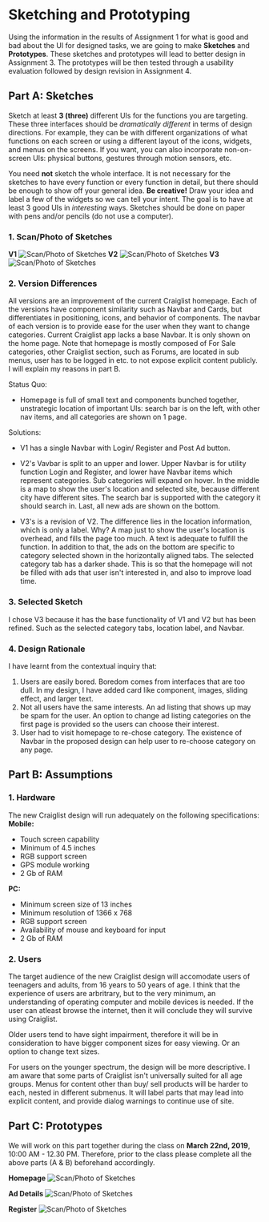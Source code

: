 # Sketching and Prototyping
Using the information in the results of Assignment 1 for what is good and bad about the UI for designed tasks, we are going to make **Sketches** and **Prototypes**. These sketches and prototypes will lead to better design in Assignment 3. The prototypes will be then tested through a usability evaluation followed by design revision in Assignment 4.

## Part A: Sketches
Sketch at least **3 (three)** different UIs for the functions you are targeting. These three interfaces should be _dramatically different_ in terms of design directions. For example, they can be with different organizations of what functions on each screen or using a different layout of the icons, widgets, and menus on the screens. If you want, you can also incorporate non-on-screen UIs: physical buttons, gestures through motion sensors, etc.

You need **not** sketch the whole interface. It is not necessary for the sketches to have every function or every function in detail, but there should be enough to show off your general idea. **Be creative!** Draw your idea and label a few of the widgets so we can tell your intent. The goal is to have at least 3 good UIs in *interesting* ways. Sketches should be done on paper with pens and/or pencils (do not use a computer).

### 1. Scan/Photo of Sketches
**V1**
![Scan/Photo of Sketches](public/1.jpg)
**V2**
![Scan/Photo of Sketches](public/2.jpg)
**V3**
![Scan/Photo of Sketches](public/3.jpg)


### 2. Version Differences
All versions are an improvement of the current Craiglist homepage. Each of the versions have component similarity such as Navbar and Cards, but differentiates in positioning, icons, and behavior of components. The navbar of each version is to provide ease for the user when they want to change categories. Current Craiglist app lacks a base Navbar. It is only shown on the home page.
Note that homepage is mostly composed of For Sale categories, other Craiglist section, such as Forums, are located in sub menus, user has to be logged in etc. to not expose explicit content publicly. I will explain my reasons in part B.

Status Quo:
- Homepage is full of small text and components bunched together, unstrategic location of important UIs: search bar is on the left, with other nav items, and all categories are shown on 1 page.

Solutions: 

- V1 has a single Navbar with Login/ Register and Post Ad button.

- V2's Vavbar is split to an upper and lower. Upper Navbar is for utility function Login and Register, and lower have Navbar items which represent categories. Sub categories will expand on hover. In the middle is a map to show the user's location and selected site, because different city have different sites. The search bar is supported with the category it should search in. Last, all new ads are shown on the bottom.

- V3's is a revision of V2. The difference lies in the location information, which is only a label. Why? A map just to show the user's location is overhead, and fills the page too much. A text is adequate to fulfill the function. In addition to that, the ads on the bottom are specific to category selected shown in the horizontally aligned tabs. The selected category tab has a darker shade. This is so that the homepage will not be filled with ads that user isn't interested in, and also to improve load time.

### 3. Selected Sketch
I chose V3 because it has the base functionality of V1 and V2 but has been refined. Such as the selected category tabs, location label, and Navbar.

### 4. Design Rationale
I have learnt from the contextual inquiry that:
1. Users are easily bored. Boredom comes from interfaces that are too dull. In my design, I have added card like component, images, sliding effect, and larger text.
2. Not all users have the same interests. An ad listing that shows up may be spam for the user. An option to change ad listing categories on the first page is provided so the users can choose their interest.
3. User had to visit homepage to re-chose category. The existence of Navbar in the proposed design can help user to re-choose category on any page.
## Part B: Assumptions
### 1. Hardware
The new Craiglist design will run adequately on the following specifications:
**Mobile:**
- Touch screen capability
- Minimum of 4.5 inches
- RGB support screen
- GPS module working
- 2 Gb of RAM
  
**PC:**
- Minimum screen size of 13 inches
- Minimum resolution of 1366 x 768
- RGB support screen
- Availability of mouse and keyboard for input
- 2 Gb of RAM

### 2. Users
The target audience of the new Craiglist design will accomodate users of teenagers and adults, from 16 years to 50 years of age. I think that the experience of users are arbritrary, but to the very minimum, an understanding of operating computer and mobile devices is needed. If the user can atleast browse the internet, then it will conclude they will survive using Craiglist.

Older users tend to have sight impairment, therefore it will be in consideration to have bigger component sizes for easy viewing. Or an option to change text sizes.

For users on the younger spectrum, the design will be more descriptive. I am aware that some parts of Craiglist isn't universally suited for all age groups. Menus for content other than buy/ sell products will be harder to each, nested in different submenus. It will label parts that may lead into explicit content, and provide dialog warnings to continue use of site.

<!-- The old design of Craiglist had very unstrategic size and positioning of components. -->

## Part C: Prototypes
We will work on this part together during the class on **March 22nd, 2019**, 10:00 AM - 12.30 PM. Therefore, prior to the class please complete all the above parts (A & B) beforehand accordingly.

**Homepage**
![Scan/Photo of Sketches](public/home.png)

**Ad Details**
![Scan/Photo of Sketches](public/ad_details.png)

**Register**
![Scan/Photo of Sketches](public/register.png)